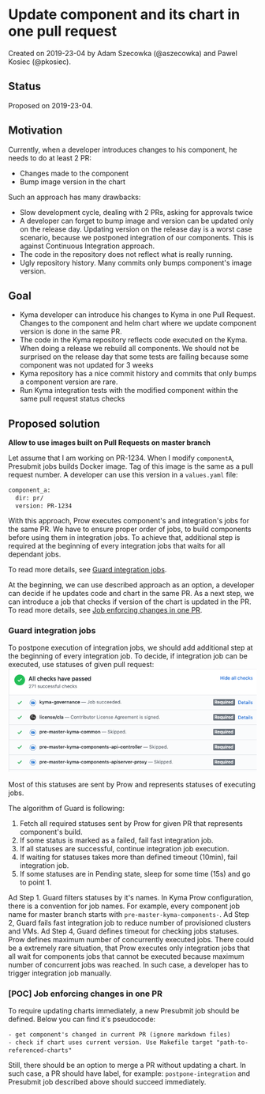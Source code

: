 # Update component and its chart in one pull request

Created on 2019-23-04 by Adam Szecowka (@aszecowka) and Pawel Kosiec (@pkosiec). 

## Status
Proposed on 2019-23-04.

## Motivation
Currently, when a developer introduces changes to his component, he needs to do at least 2 PR:

- Changes made to the component
- Bump image version in the chart

Such an approach has many drawbacks:

- Slow development cycle, dealing with 2 PRs, asking for approvals twice
- A developer can forget to bump image and version can be updated only on the release day. Updating version on the release day is 
a worst case scenario, because we postponed integration of our components. This is against Continuous Integration approach.
- The code in the repository does not reflect what is really running.
- Ugly repository history. Many commits only bumps component's image version.

## Goal
- Kyma developer can introduce his changes to Kyma in one Pull Request. Changes to the component and helm chart where we update component version is done in the same PR.
- The code in the Kyma repository reflects code executed on the Kyma.
When doing a release we rebuild all components. We should not be surprised on the release day that some tests are failing because some component was not updated for 3 weeks
- Kyma repository has a nice commit history and commits that only bumps a component version are rare.
- Run Kyma integration tests with the modified component within the same pull request status checks


## Proposed solution

**Allow to use images built on Pull Requests on master branch**

Let assume that I am working on PR-1234. When I modify `componentA`, Presubmit jobs builds Docker image. 
Tag of this image is the same as a pull request number.
A developer can use this version in a `values.yaml` file:
```
component_a:
  dir: pr/
  version: PR-1234
```

With this approach, Prow executes component's and integration's jobs for the same PR. We have to ensure proper order of jobs,
to build components before using them in integration jobs. To achieve that, additional step is required at the beginning of 
every integration jobs that waits for all dependant jobs.

To read more details, see [Guard integration jobs](#guard-integration-jobs).

At the beginning, we can use described approach as an option, a developer can decide if he updates code and chart in the same PR. 
As a next step, we can introduce a job that checks if version of the chart is updated in the PR. To read more details, 
see [Job enforcing changes in one PR](#poc-job-enforcing-changes-in-one-pr).


### Guard integration jobs
To postpone execution of integration jobs, we should add additional step at the beginning of every integration job.
To decide, if integration job can be executed, use statuses of given pull request:
![](./assets/job-status-checks.png)

Most of this statuses are sent by Prow and represents statuses of executing jobs.

The algorithm of Guard is following:
1. Fetch all required statuses sent by Prow for given PR that represents component's build. 
2. If some status is marked as a failed, fail fast integration job. 
3. If all statuses are successful, continue integration job execution.
4. If waiting for statuses takes more than defined timeout (10min), fail integration job.
5. If some statuses are in Pending state, sleep for some time (15s) and go to point 1.

Ad Step 1. Guard filters statuses by it's names. In Kyma Prow configuration, there is a convention for
job names. For example, every component job name for master branch starts with `pre-master-kyma-components-`.
Ad Step 2, Guard fails fast integration job to reduce number of provisioned clusters and VMs.
Ad Step 4, Guard defines timeout for checking jobs statuses. Prow defines maximum number of concurrently executed jobs. 
There could be a extremely rare situation, that Prow executes only integration jobs that all wait for components jobs that cannot be executed because maximum
number of concurrent jobs was reached. In such case, a developer has to trigger integration job manually. 


### [POC] Job enforcing changes in one PR
To require updating charts immediately, a new Presubmit job should be defined. Below you can find it's pseudocode:
```
- get component's changed in current PR (ignore markdown files)
- check if chart uses current version. Use Makefile target "path-to-referenced-charts"
```
Still, there should be an option to merge a PR without updating a chart. In such case, a PR should have label, for
example: `postpone-integration` and Presubmit job described above should succeed immediately.   

